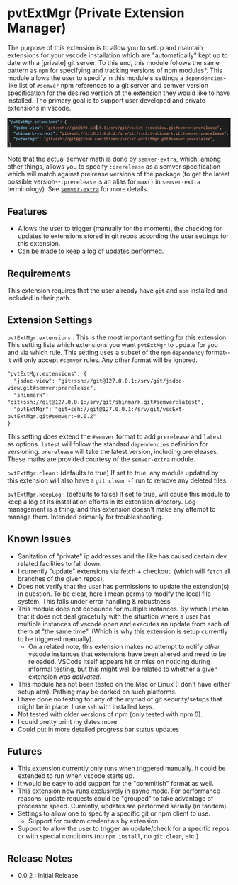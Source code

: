 
# pvtExtMgr (Private Extension Manager)

The purpose of this extension is to allow you to setup and maintain extensions for your vscode installation which are "automatically" kept up to date with a \[private\] git server.  To this end, this module follows the same pattern as `npm` for specifying and tracking versions of npm modules\*.  This module allows the user to specify in this module's settings a `dependencies`-like list of `#semver` npm references to a git server and semver version specification for the desired version of the extension they would like to have installed.  The primary goal is to support user developed and private extensions in vscode.  

![Settings Screenshot](screenshot.PNG "example settings for private extension manager")

Note that the actual semver math is done by [`semver-extra`](https://www.npmjs.com/package/semver-extra), which, among other things, allows you to specify `:prerelease` as a semver specification which will match against prelrease versions of the package (to get the latest possible version--`:prerelease` is an alias for `max()` in `semver-extra` terminology).  See [`semver-extra`](https://www.npmjs.com/package/semver-extra) for more details.

## Features

- Allows the user to trigger (manually for the moment), the checking for updates to extensions stored in git repos according the user settings for this extension.
- Can be made to keep a log of updates performed.

## Requirements

This extension requires that the user already have `git` and `npm` installed and included in their path.

## Extension Settings

`pvtExtMgr.extensions`
:   This is the most important setting for this extension.  This setting lists which extensions you want `pvtExtMgr` to update for you and via which rule.  This setting uses a subset of the `npm` `dependency` format--it will only accept `#semver` rules.  Any other format will be ignored.
  
    "pvtExtMgr.extensions": {
      "jsdoc-view": "git+ssh://git@127.0.0.1:/srv/git/jsdoc-view.git#semver:prerelease",
      "shinmark": "git+ssh://git@127.0.0.1:/srv/git/shinmark.git#semver:latest",
      "pvtExtMgr": "git+ssh://git@127.0.0.1:/srv/git/vscExt-pvtExtMgr.git#semver:~0.0.2"
    }

This setting does extend the `#semver` format to add `prerelease` and `latest` as options.  `latest` will follow the standard `dependencies` definition for versioning.  `prerelease` will take the latest version, including prereleases.  These maths are provided courtesy of the `semver-extra` module.

`pvtExtMgr.clean`
:   (defaults to true) If set to true, any module updated by this extension will also have a `git clean -f` run to remove any deleted files.

`pvtExtMgr.keepLog`
:   (defaults to false) If set to true, will cause this module to keep a log of its installation efforts in its extension directory.  Log management is a thing, and this extension doesn't make any attempt to manage them.  Intended primarily for troubleshooting.

## Known Issues

- Sanitation of "private" ip addresses and the like has caused certain dev related facilities to fall down.
- I currently "update" extensions via fetch + checkout.  (which will `fetch` all branches of the given repos).
- Does not verify that the user has permissions to update the extension(s) in question.  To be clear, here I mean perms to modify the local file system.  This falls under error handling & robustness
- This module does not debounce for multiple instances.  By which I mean that it does not deal gracefully with the situation where a user has multiple instances of vscode open and executes an update from each of them at "the same time".  (Which is why this extension is setup currently to be triggered manually).
  - On a related note, this extension makes no attempt to notify *other* vscode instances that extensions have been altered and need to be reloaded.  VSCode itself appears hit or miss on noticing during informal testing, but this might well be related to whether a given extension was *activated*.
- This module has not been tested on the Mac or Linux (I don't have either setup atm).  Pathing may be dorked on such platforms.
- I have done no testing for any of the myriad of git security/setups that might be in place.  I use `ssh` with installed keys.
- Not tested with older versions of npm (only tested with npm 6).
- I could pretty print my dates more
- Could put in more detailed progress bar status updates

## Futures

- This extension currently only runs when triggered manually.  It could be extended to run when vscode starts up.
- It would be easy to add support for the "commitish" format as well.
- This extension now runs exclusively in async mode.  For performance reasons, update requests could be "grouped" to take advantage of processor speed.  Currently, updates are performed serially (in tandem).
- Settings to allow one to specify a specific git or npm client to use.
  - Support for custom credentials by extension
- Support to allow the user to trigger an update/check for a specific repos or with special conditions (no `npm install`, no `git clean`, etc.)

## Release Notes

- 0.0.2 : Initial Release